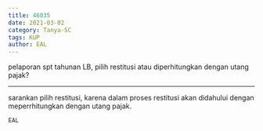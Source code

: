 ```yaml
---
title: 46035
date: 2021-03-02
category: Tanya-SC
tags: KUP
author: EAL
---
```


pelaporan spt tahunan LB, pilih restitusi atau diperhitungkan dengan utang pajak?

---

sarankan pilih restitusi, karena dalam proses restitusi akan didahului dengan meperrhitungkan dengan utang pajak.

`EAL`
